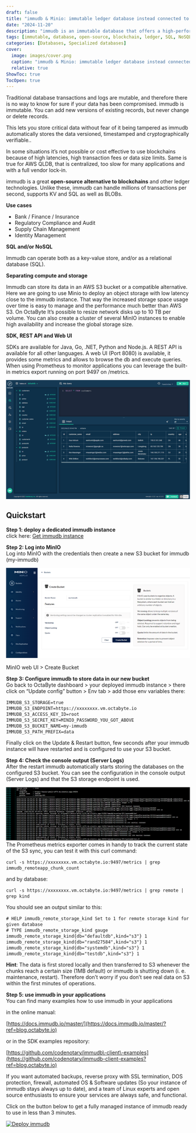 ```yaml
---
draft: false
title: "immudb & Minio: immutable ledger database instead connected to an object storage. A fast and safe alternative to blockchains."
date: "2024-11-20"
description: "immudb is an immutable database that offers a high-performance alternative to blockchains and centralized systems like AWS QLDB. It provides versioned, timestamped, and cryptographically verifiable data storage, making it ideal for secure and tamper-proof applications. It supports both SQL and NoSQL and can be integrated with storage solutions like MinIO for scalability. Additionally, it offers SDKs, REST API, and a web UI for easy interaction."
tags: [immutable, database, open-source, blockchain, ledger, SQL, NoSQL, MinIO, cloud, storage, security, audit, compliance, supply chain, finance, identity management, Prometheus, SDK, REST API, web UI]
categories: [Databases, Specialized databases]
cover:
  image: images/cover.png
  caption: "immudb & Minio: immutable ledger database instead connected to an object storage. A fast and safe alternative to blockchains."
  relative: true
ShowToc: true
TocOpen: true
---
```



Traditional database transactions and logs are mutable, and therefore there is no way to know for sure if your data has been compromised. immudb is immutable. You can add new versions of existing records, but never change or delete records. 

This lets you store critical data without fear of it being tampered as immudb automatically stores the data versioned, timestamped and cryptographically verifiable..

In some situations it’s not possible or cost effective to use blockchains because of high latencies, high transaction fees or data size limits. Same is true for AWS QLDB, that is centralized, too slow for many applications and with a full vendor lock\-in.

immudb is a great **open\-source alternative to blockchains** and other ledger technologies. Unlike these, immudb can handle millions of transactions per second, supports KV and SQL as well as BLOBs.  


**Use cases**

* Bank / Finance / Insurance
* Regulatory Compliance and Audit
* Supply Chain Management
* Identity Management

**SQL and/or NoSQL** 

Immudb can operate both as a key\-value store, and/or as a relational database (SQL). 

**Separating compute and storage**

Immudb can store its data in an AWS S3 bucket or a compatible alternative. Here we are going to use Minio to deploy an object storage with low latency close to the immudb instance. That way the increased storage space usage over time is easy to manage and the performance much better than AWS S3\. On OctaByte It’s possible to resize network disks up to 10 TB per volume. You can also create a cluster of several MinIO instances to enable high availability and increase the global storage size.  


**SDK, REST API and Web UI**

SDKs are available for Java, Go, .NET, Python and Node.js. A REST API is available for all other languages. A web UI (Port 8080\) is available, it provides some metrics and allows to browse the db and execute queries. When using Prometheus to monitor applications you can leverage the built\-in metrics export running on port 9497 on /metrics.

![](images/image1.png)  

## Quickstart

**Step 1: deploy a dedicated immudb instance**  
click here: [Get immudb instance](https://octabyte.io/databases/specialized-databases/immudb)

**Step 2: Log into MinIO**  
Log into MinIO with the credentials then create a new S3 bucket for immudb (my\-immudb)

![MinIO web UI > Create Bucket](images/image2.png)

MinIO web UI \> Create Bucket

**Step 3: Configure immudb to store data in our new bucket**  
Go back to OctaByte dashboard \> your deployed immudb instance \> there click on “Update config” button \> Env tab \> add those env variables there: 

```
IMMUDB_S3_STORAGE=true
IMMUDB_S3_ENDPOINT=https://xxxxxxxx.vm.octabyte.io
IMMUDB_S3_ACCESS_KEY_ID=root
IMMUDB_S3_SECRET_KEY=MINIO_PASSWORD_YOU_GOT_ABOVE
IMMUDB_S3_BUCKET_NAME=my-immudb
IMMUDB_S3_PATH_PREFIX=data
```


Finally click on the Update \& Restart button, few seconds after your immudb instance will have restarted and is configured to use your S3 bucket.  
  


**Step 4: Check the console output (Server Logs)**  
After the restart immudb automatically starts storing the databases on the configured S3 bucket. You can see the configuration in the console output (Server Logs) and that the S3 storage endpoint is used. 

![](images/image3.png)  
The Prometheus metrics exporter comes in handy to track the current state of the S3 sync, you can test it with this curl command:

```
curl -s https://xxxxxxxx.vm.octabyte.io:9497/metrics | grep immudb_remoteapp_chunk_count 

```

and by database:

```
curl -s https://xxxxxxxx.vm.octabyte.io:9497/metrics | grep remote | grep kind

```
You should see an output similar to this:

```
# HELP immudb_remote_storage_kind Set to 1 for remote storage kind for given database
# TYPE immudb_remote_storage_kind gauge
immudb_remote_storage_kind{db="defaultdb",kind="s3"} 1
immudb_remote_storage_kind{db="rand27584",kind="s3"} 1
immudb_remote_storage_kind{db="systemdb",kind="s3"} 1
immudb_remote_storage_kind{db="testdb",kind="s3"} 1
```


**Hint**: The data is first stored locally and then transferred to S3 whenever the chunks reach a certain size (1MB default) or immudb is shutting down (i. e. maintenance, restart). Therefore don’t worry if you don’t see real data on S3 within the first minutes of operations.  


**Step 5: use immudb in your applications**  
You can find many examples how to use immudb in your applications 

in the online manual:  

[https://docs.immudb.io/master/](https://docs.immudb.io/master/?ref=blog.octabyte.io)


or in the SDK examples repository:  

[https://github.com/codenotary/immudb\-client\-examples](https://github.com/codenotary/immudb-client-examples?ref=blog.octabyte.io)


If you want automated backups, reverse proxy with SSL termination, DOS protection, firewall, automated OS \& Software updates (So your instance of immudb stays always up to date), and a team of Linux experts and open source enthusiasts to ensure your services are always safe, and functional.

Click on the button below to get a fully managed instance of immudb ready to use in less than 3 minutes. 

[![Deploy immudb](/images/octabyte-deploy.png)](https://octabyte.io/databases/specialized-databases/immudb)

